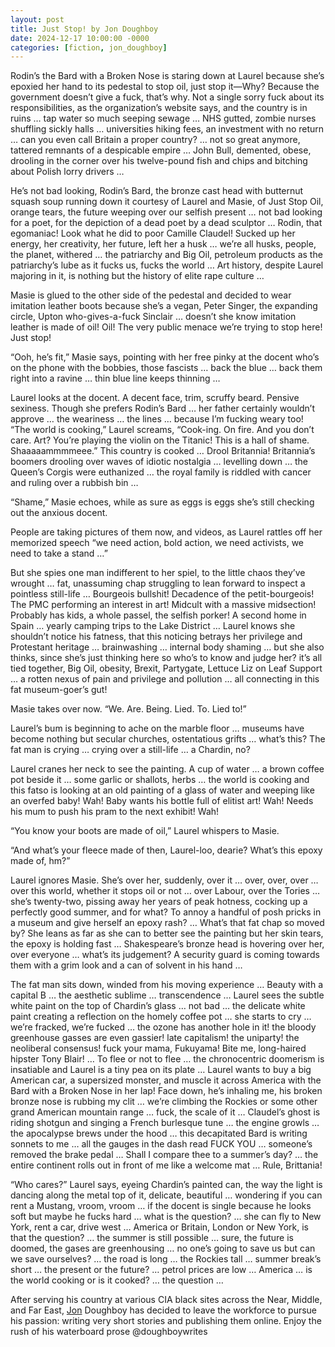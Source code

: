 ```yaml
---
layout: post
title: Just Stop! by Jon Doughboy
date: 2024-12-17 10:00:00 -0000
categories: [fiction, jon_doughboy]
---
```

Rodin’s the Bard with a Broken Nose is staring down at Laurel because she’s epoxied her hand to its pedestal to stop oil, just stop it—Why? Because the government doesn’t give a fuck, that’s why. Not a single sorry fuck about its responsibilities, as the organization’s website says, and the country is in ruins … tap water so much seeping sewage … NHS gutted, zombie nurses shuffling sickly halls … universities hiking fees, an investment with no return … can you even call Britain a proper country? … not so great anymore, tattered remnants of a despicable empire … John Bull, demented, obese, drooling in the corner over his twelve-pound fish and chips and bitching about Polish lorry drivers …

He’s not bad looking, Rodin’s Bard, the bronze cast head with butternut squash soup running down it courtesy of Laurel and Masie, of Just Stop Oil, orange tears, the future weeping over our selfish present … not bad looking for a poet, for the depiction of a dead poet by a dead sculptor … Rodin, that egomaniac! Look what he did to poor Camille Claudel! Sucked up her energy, her creativity, her future, left her a husk … we’re all husks, people, the planet, withered … the patriarchy and Big Oil, petroleum products as the patriarchy’s lube as it fucks us, fucks the world … Art history, despite Laurel majoring in it, is nothing but the history of elite rape culture …

Masie is glued to the other side of the pedestal and decided to wear imitation leather boots because she’s a vegan, Peter Singer, the expanding circle, Upton who-gives-a-fuck Sinclair … doesn’t she know imitation leather is made of oil! Oil! The very public menace we’re trying to stop here! Just stop! 

“Ooh, he’s fit,” Masie says, pointing with her free pinky at the docent who’s on the phone with the bobbies, those fascists … back the blue … back them right into a ravine … thin blue line keeps thinning …

Laurel looks at the docent. A decent face, trim, scruffy beard. Pensive sexiness. Though she prefers Rodin’s Bard … her father certainly wouldn’t approve … the weariness … the lines … because I’m fucking weary too! “The world is cooking,” Laurel screams, “Cook-ing. On fire. And you don’t care. Art? You’re playing the violin on the Titanic! This is a hall of shame. Shaaaaammmmeee.” This country is cooked … Drool Britannia! Britannia’s boomers drooling over waves of idiotic nostalgia … levelling down … the Queen’s Corgis were euthanized … the royal family is riddled with cancer and ruling over a rubbish bin …

“Shame,” Masie echoes, while as sure as eggs is eggs she’s still checking out the anxious docent. 

People are taking pictures of them now, and videos, as Laurel rattles off her memorized speech “we need action, bold action, we need activists, we need to take a stand …”

But she spies one man indifferent to her spiel, to the little chaos they’ve wrought … fat, unassuming chap struggling to lean forward to inspect a pointless still-life … Bourgeois bullshit! Decadence of the petit-bourgeois! The PMC performing an interest in art! Midcult with a massive midsection! Probably has kids, a whole passel, the selfish porker! A second home in Spain … yearly camping trips to the Lake District … Laurel knows she shouldn’t notice his fatness, that this noticing betrays her privilege and Protestant heritage … brainwashing … internal body shaming … but she also thinks, since she’s just thinking here so who’s to know and judge her? it’s all tied together, Big Oil, obesity, Brexit, Partygate, Lettuce Liz on Leaf Support … a rotten nexus of pain and privilege and pollution … all connecting in this fat museum-goer’s gut! 

Masie takes over now. “We. Are. Being. Lied. To. Lied to!”

Laurel’s bum is beginning to ache on the marble floor … museums have become nothing but secular churches, ostentatious grifts … what’s this? The fat man is crying … crying over a still-life … a Chardin, no?

Laurel cranes her neck to see the painting. A cup of water … a brown coffee pot beside it … some garlic or shallots, herbs … the world is cooking and this fatso is looking at an old painting of a glass of water and weeping like an overfed baby! Wah! Baby wants his bottle full of elitist art! Wah! Needs his mum to push his pram to the next exhibit! Wah!

“You know your boots are made of oil,” Laurel whispers to Masie.

“And what’s your fleece made of then, Laurel-loo, dearie? What’s this epoxy made of, hm?”

Laurel ignores Masie. She’s over her, suddenly, over it … over, over, over … over this world, whether it stops oil or not … over Labour, over the Tories … she’s twenty-two, pissing away her years of peak hotness, cocking up a perfectly good summer, and for what? To annoy a handful of posh pricks in a museum and give herself an epoxy rash? … What’s that fat chap so moved by? She leans as far as she can to better see the painting but her skin tears, the epoxy is holding fast … Shakespeare’s bronze head is hovering over her, over everyone … what’s its judgement? A security guard is coming towards them with a grim look and a can of solvent in his hand …

The fat man sits down, winded from his moving experience … Beauty with a capital B … the aesthetic sublime … transcendence … Laurel sees the subtle white paint on the top of Chardin’s glass … not bad … the delicate white paint creating a reflection on the homely coffee pot … she starts to cry … we’re fracked, we’re fucked … the ozone has another hole in it! the bloody greenhouse gasses are even gassier! late capitalism! the uniparty! the neoliberal consensus! fuck your mama, Fukuyama! Bite me, long-haired hipster Tony Blair! … To flee or not to flee … the chronocentric doomerism is insatiable and Laurel is a tiny pea on its plate … Laurel wants to buy a big American car, a supersized monster, and muscle it across America with the Bard with a Broken Nose in her lap! Face down, he’s inhaling me, his broken bronze nose is rubbing my clit … we’re climbing the Rockies or some other grand American mountain range … fuck, the scale of it … Claudel’s ghost is riding shotgun and singing a French burlesque tune … the engine growls … the apocalypse brews under the hood … this decapitated Bard is writing sonnets to me … all the gauges in the dash read FUCK YOU … someone’s removed the brake pedal … Shall I compare thee to a summer’s day? … the entire continent rolls out in front of me like a welcome mat … Rule, Brittania! 

“Who cares?” Laurel says, eyeing Chardin’s painted can, the way the light is dancing along the metal top of it, delicate, beautiful … wondering if you can rent a Mustang, vroom, vroom … if the docent is single because he looks soft but maybe he fucks hard … what is the question? … she can fly to New York, rent a car, drive west … America or Britain, London or New York, is that the question? … the summer is still possible … sure, the future is doomed, the gases are greenhousing … no one’s going to save us but can we save ourselves? … the road is long … the Rockies tall … summer break’s short … the present or the future? … petrol prices are low … America … is the world cooking or is it cooked? … the question …

After serving his country at various CIA black sites across the Near, Middle, and Far East, <a href="https://linktr.ee/doughboywrites">Jon</a> Doughboy has decided to leave the workforce to pursue his passion: writing very short stories and publishing them online. Enjoy the rush of his waterboard prose @doughboywrites

